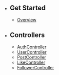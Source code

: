 - ## Get Started
    - [Overview](/{{route}}/{{version}}/overview)

- ## Controllers
    - [AuthController](/{{route}}/{{version}}/auth-controller)
    - [UserController](/{{route}}/{{version}}/user-controller)
    - [PostController](/{{route}}/{{version}}/post-controller)
    - [LikeController](/{{route}}/{{version}}/like-controller)
    - [FollowerController](/{{route}}/{{version}}/follower-controller)
